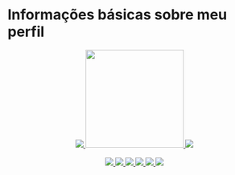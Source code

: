<h1>Informações básicas sobre meu perfil</h1>

<div align="center">
  <a href="https://github.com/pedro-barreto">
    <img src="https://github-readme-stats.vercel.app/api/?username=pedro-barreto&show_icons=true&include_all_commits=true&hide_border=true&theme=tokyonight"/>
    <img height="195px" src="https://github-readme-stats.vercel.app/api/top-langs/?username=pedro-barreto&layout=compact&hide_border=true&theme=tokyonight" />
    <img src="https://github-readme-streak-stats.herokuapp.com/?user=pedro-barreto&include_all_commits=true&theme=tokyonight"/>
  </a>
</div>

<div align="center"><br>
  <a href="https://github.com/pedro-barreto">
    <img src="https://img.shields.io/badge/C-00599C?style=for-the-badge&logo=c&logoColor=white&color=1A1B27">
    <img src="https://img.shields.io/badge/HTML5-E34F26?style=for-the-badge&logo=html5&logoColor=white&color=1A1B27">
    <img src="https://img.shields.io/badge/CSS3-1572B6?style=for-the-badge&logo=css3&logoColor=white&color=1A1B27">
    <img src="https://img.shields.io/badge/SASS-hotpink.svg?style=for-the-badge&logo=SASS&logoColor=white&color=1A1B27">
    <img src="https://img.shields.io/badge/JavaScript-323330?style=for-the-badge&logo=javascript&logoColor=white&color=1A1B27">
    <img src="https://img.shields.io/badge/react-%2320232a.svg?style=for-the-badge&logo=react&logoColor=white&color=1A1B27">
    <!--
    <img src="https://img.shields.io/badge/postgres-%23316192.svg?style=for-the-badge&logo=postgresql&logoColor=white&color=1A1B27">
    <img src="https://img.shields.io/badge/mysql-%2300f.svg?style=for-the-badge&logo=mysql&logoColor=white&color=1A1B27">
    <img src="https://img.shields.io/badge/figma-%23F24E1E.svg?style=for-the-badge&logo=figma&logoColor=white&color=1A1B27">
    -->
  </a>
</div>

